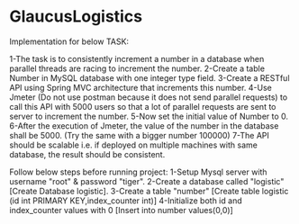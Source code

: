# GlaucusLogistics
Implementation for below TASK:

1-The task is to consistently increment a number in a database when parallel threads are racing to increment the number.
2-Create a table Number in MySQL database with one integer type field.
3-Create a RESTful API using Spring MVC architecture that increments this number.
4-Use Jmeter (Do not use postman because it does not send parallel requests) to call this API with 5000 users so that a lot of parallel requests are sent to server to increment the number.
5-Now set the initial value of Number to 0.
6-After the execution of Jmeter, the value of the number in the database shall be 5000. (Try the same with a bigger number 100000)
7-The API should be scalable i.e. if deployed on multiple machines with same database, the result should be consistent.

Follow below steps before running project:
1-Setup Mysql server with username "root" & password "tiger".
2-Create a database called "logistic"[Create Database logistic].
3-Create a table "number" [Create table logistic (id int PRIMARY KEY,index_counter int)]
4-Initialize both id and index_counter values with 0 [Insert into number values(0,0)]

